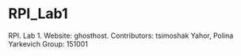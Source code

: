 # RPI_Lab1
RPI. Lab 1. Website: ghosthost. Contributors: tsimoshak Yahor, Polina Yarkevich Group: 151001
